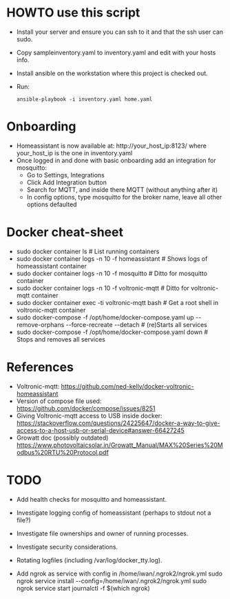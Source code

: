 

# HOWTO use this script

- Install your server and ensure you can ssh to it and that the ssh user can sudo.
- Copy sampleinventory.yaml to inventory.yaml and edit with your hosts info.
- Install ansible on the workstation where this project is checked out.
- Run: 

      ansible-playbook -i inventory.yaml home.yaml

# Onboarding

- Homeassistant is now available at: http://your_host_ip:8123/  where your_host_ip is the one in inventory.yaml
- Once logged in and done with basic onboarding add an integration for mosquitto:
  - Go to Settings, Integrations
  - Click Add Integration button
  - Search for MQTT, and inside there MQTT (without anything after it)
  - In config options, type mosquitto for the broker name, leave all other options defaulted

# Docker cheat-sheet

- sudo docker container ls                           # List running containers
- sudo docker container logs -n 10 -f homeassistant  # Shows logs of homeassistant container
- sudo docker container logs -n 10 -f mosquitto      # Ditto for mosquitto container 
- sudo docker container logs -n 10 -f voltronic-mqtt # Ditto for voltronic-mqtt container
- sudo docker container exec -ti voltronic-mqtt bash # Get a root shell in voltronic-mqtt container
- sudo docker-compose -f /opt/home/docker-compose.yaml up --remove-orphans --force-recreate --detach   # (re)Starts all services
- sudo docker-compose -f /opt/home/docker-compose.yaml down                                            # Stops and removes all services


# References

- Voltronic-mqtt: https://github.com/ned-kelly/docker-voltronic-homeassistant
- Version of compose file used: https://github.com/docker/compose/issues/8251
- Giving Voltronic-mqtt access to USB inside docker: https://stackoverflow.com/questions/24225647/docker-a-way-to-give-access-to-a-host-usb-or-serial-device#answer-66427245
- Growatt doc (possibly outdated) https://www.photovoltaicsolar.in/Growatt_Manual/MAX%20Series%20Modbus%20RTU%20Protocol.pdf

# TODO

- Add health checks for mosquitto and homeassistant.
- Investigate logging config of homeassistant (perhaps to stdout not a file?)
- Investigate file ownerships and owner of running processes.
- Investigate security considerations.
- Rotating logfiles (including /var/log/docker_tty.log).

- Add ngrok as service with config in /home/iwan/.ngrok2/ngrok.yml
  sudo ngrok service install --config=/home/iwan/.ngrok2/ngrok.yml
  sudo ngrok service start
  journalctl -f $(which ngrok)
  
